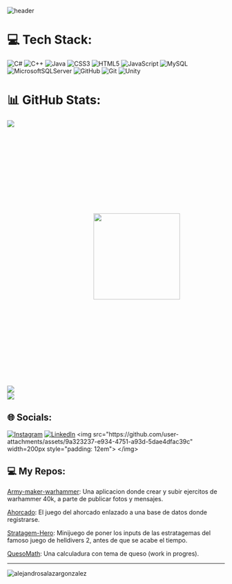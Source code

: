![header](https://capsule-render.vercel.app/api?type=waving&height=300&color=timeGradient&text=Wellcome,%20I'm%20Alejandro&reversal=false&animation=scaleIn&textBg=false&desc=I%20am%20a%20backend/frontend%20developer&descSize=20&descAlignY=69&descAlign=80)

# 💻 Tech Stack:
![C#](https://img.shields.io/badge/c%23-%23239120.svg?style=for-the-badge&logo=csharp&logoColor=white) ![C++](https://img.shields.io/badge/c++-%2300599C.svg?style=for-the-badge&logo=c%2B%2B&logoColor=white) ![Java](https://img.shields.io/badge/java-%23ED8B00.svg?style=for-the-badge&logo=openjdk&logoColor=white) ![CSS3](https://img.shields.io/badge/css3-%231572B6.svg?style=for-the-badge&logo=css3&logoColor=white) ![HTML5](https://img.shields.io/badge/html5-%23E34F26.svg?style=for-the-badge&logo=html5&logoColor=white) ![JavaScript](https://img.shields.io/badge/javascript-%23323330.svg?style=for-the-badge&logo=javascript&logoColor=%23F7DF1E) ![MySQL](https://img.shields.io/badge/mysql-4479A1.svg?style=for-the-badge&logo=mysql&logoColor=white) ![MicrosoftSQLServer](https://img.shields.io/badge/Microsoft%20SQL%20Server-CC2927?style=for-the-badge&logo=microsoft%20sql%20server&logoColor=white) ![GitHub](https://img.shields.io/badge/github-%23121011.svg?style=for-the-badge&logo=github&logoColor=white) ![Git](https://img.shields.io/badge/git-%23F05033.svg?style=for-the-badge&logo=git&logoColor=white) ![Unity](https://img.shields.io/badge/unity-%23000000.svg?style=for-the-badge&logo=unity&logoColor=white)
# 📊 GitHub Stats:
![](https://github-readme-stats.vercel.app/api?username=alejandrosalazargonzalez&theme=dark&hide_border=false&include_all_commits=false&count_private=false)
<img src="https://user-images.githubusercontent.com/74038190/212747657-7a8d59da-69c8-4110-8ea8-f8102fd0b413.gif" width=200px style="margin: 200px"></img>
![](https://nirzak-streak-stats.vercel.app/?user=alejandrosalazargonzalez&theme=dark&hide_border=false)<br/>
![](https://github-readme-stats.vercel.app/api/top-langs/?username=alejandrosalazargonzalez&theme=dark&hide_border=false&include_all_commits=false&count_private=false&layout=compact)  

## 🌐 Socials:
[![Instagram](https://img.shields.io/badge/Instagram-%23E4405F.svg?logo=Instagram&logoColor=white)](https://instagram.com/salaneitor) 
[![LinkedIn](https://img.shields.io/badge/LinkedIn-%230077B5.svg?logo=linkedin&logoColor=white)](https://linkedin.com/in/[salazar](https://www.linkedin.com/in/alejandro-salazar-gonz%C3%A1lez-941b8031a/))   
<img src="https://github.com/user-attachments/assets/9a323237-e934-4751-a93d-5dae4dfac39c" width=200px style="padding: 12em"> </img>

## 💻 My Repos:
[Army-maker-warhammer](https://github.com/alejandrosalazargonzalez/army-maker-warhammer): Una aplicacion donde crear y subir ejercitos de warhammer 40k, a parte de publicar fotos y mensajes.

[Ahorcado](https://github.com/alejandrosalazargonzalez/juego-del-ahorcado): El juego del ahorcado enlazado a una base de datos donde registrarse.

[Stratagem-Hero](https://github.com/alejandrosalazargonzalez/Stratagem-Hero): Minijuego de poner los inputs de las estratagemas del famoso juego de helldivers 2, antes de que se acabe el tiempo.

[QuesoMath](https://github.com/JesusLugo2002/PGL-QuesoMath): Una calculadura con tema de queso (work in progres).

____ 
<p align="left"> <img src="https://komarev.com/ghpvc/?username=alejandrosalazargonzalez&label=Profile%20views&color=0e75b6&style=flat" alt="alejandrosalazargonzalez" /> </p>
</p>
